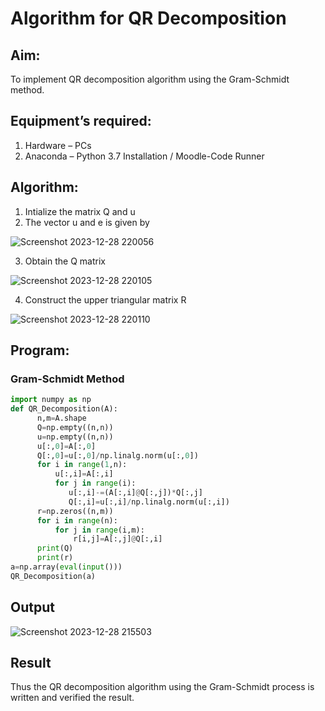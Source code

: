# Algorithm for QR Decomposition
## Aim:
To implement QR decomposition algorithm using the Gram-Schmidt method.
## Equipment’s required:
1.	Hardware – PCs
2.	Anaconda – Python 3.7 Installation / Moodle-Code Runner
## Algorithm:
1.	Intialize the matrix Q and u
2.	The vector u and e is given by

   ![Screenshot 2023-12-28 220056](https://github.com/ARAVIND23005370/QRdecomposition/assets/148514836/6360167a-56b8-4598-97ca-e0a5d272fbbd)


3.	Obtain the Q matrix
   
 ![Screenshot 2023-12-28 220105](https://github.com/ARAVIND23005370/QRdecomposition/assets/148514836/c49e418a-7707-4464-bba0-473f53b49bdb)


4.	Construct the upper triangular matrix R
   
![Screenshot 2023-12-28 220110](https://github.com/ARAVIND23005370/QRdecomposition/assets/148514836/b1c5069b-65f1-4bc7-8a4d-e496f675fb2c)




## Program:
### Gram-Schmidt Method
```PYTHON
import numpy as np
def QR_Decomposition(A):
      n,m=A.shape
      Q=np.empty((n,n))
      u=np.empty((n,n))
      u[:,0]=A[:,0]
      Q[:,0]=u[:,0]/np.linalg.norm(u[:,0])
      for i in range(1,n):
          u[:,i]=A[:,i]
          for j in range(i):
             u[:,i]-=(A[:,i]@Q[:,j])*Q[:,j]
             Q[:,i]=u[:,i]/np.linalg.norm(u[:,i])
      r=np.zeros((n,m))
      for i in range(n):
          for j in range(i,m):
              r[i,j]=A[:,j]@Q[:,i]
      print(Q)
      print(r)
a=np.array(eval(input()))
QR_Decomposition(a)
```

## Output
![Screenshot 2023-12-28 215503](https://github.com/ARAVIND23005370/QRdecomposition/assets/148514836/b8f9dbbd-28d9-4521-bc09-0e579621c797)


## Result
Thus the QR decomposition algorithm using the Gram-Schmidt process is written and verified the result.
